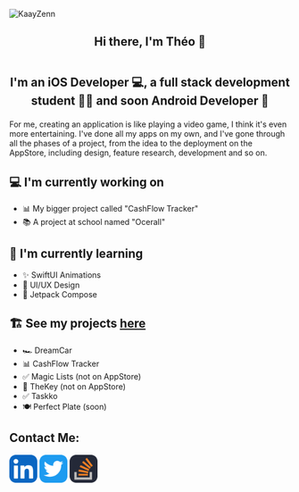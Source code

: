 ![KaayZenn](https://github.com/KaayZenn/KaayZenn/assets/135596297/9fd80e56-4c0a-4424-87f6-3b5293c26118)

 <h2 align="center"> Hi there, I'm Théo 👋 <br><br> <p align="center"> I'm an iOS Developer 💻, a full stack development student 👨‍🎓 and soon Android Developer 🤖</p> </h2> 
 
For me, creating an application is like playing a video game, I think it's even more entertaining.  I've done all my apps on my own, and I've gone through all the phases of a project, from the idea to the deployment on the AppStore, including design, feature research, development and so on.

## 💻 I'm currently working on
- 📊 My bigger project called "CashFlow Tracker"
- 📚 A project at school named "Ocerall"

## 🌱 I'm currently learning
- ✨ SwiftUI Animations
- 📱 UI/UX Design
- 🤖 Jetpack Compose

## 🏗️ See my projects [here](https://apple.co/3MRn5m6)
- 🏎️ DreamCar
- 📊 CashFlow Tracker
- ✅ Magic Lists (not on AppStore)
- 🔑 TheKey (not on AppStore)
- ✅ Taskko
- 🍽️ Perfect Plate (soon)

## Contact Me:

[<img src="https://github.com/tandpfun/skill-icons/blob/main/icons/LinkedIn.svg" width="50" />](https://www.linkedin.com/in/theosementa)
[<img src="https://github.com/tandpfun/skill-icons/blob/main/icons/Twitter.svg" width="50" />](https://twitter.com/kaayzenn_)
[<img src="https://github.com/tandpfun/skill-icons/blob/main/icons/StackOverflow-Dark.svg" width="50" />](https://stackoverflow.com/users/19014464/kaayzenn)

<!-- 
Icons My Skills:
https://reactjsexample.com/skill-icons-beautiful-skills-icons-for-your-github-readme/
-->

<!--
Icons Contact:
https://github.com/alexandresanlim/Badges4-README.md-Profile
[![Gmail](https://img.shields.io/badge/Gmail-D14836?style=for-the-badge&logo=gmail&logoColor=white)](mailto:kaayzenn7@gmail.com?subject=[GitHub])
-->

<!---
KaayZenn0/KaayZenn0 is a ✨ special ✨ repository because its `README.md` (this file) appears on your GitHub profile.
You can click the Preview link to take a look at your changes.
--->
